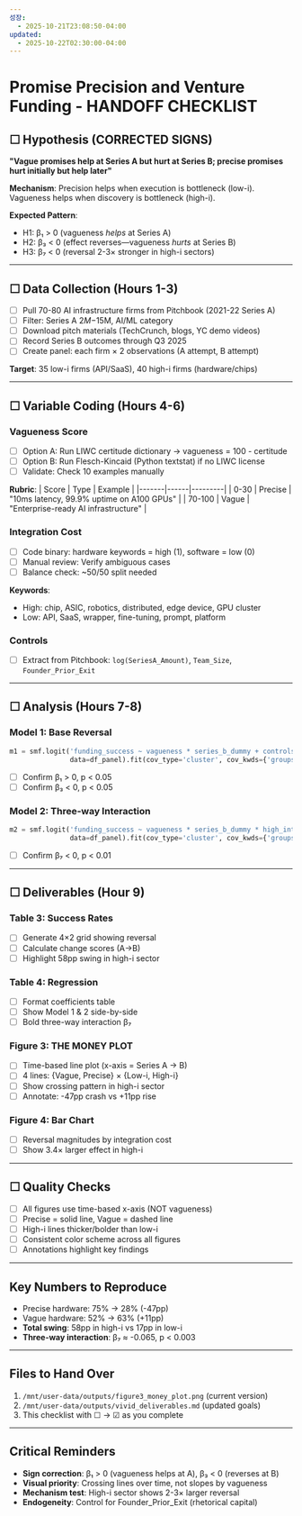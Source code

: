 ```yaml
---
성장:
  - 2025-10-21T23:08:50-04:00
updated:
  - 2025-10-22T02:30:00-04:00
---
```

# Promise Precision and Venture Funding - HANDOFF CHECKLIST

## ☐ Hypothesis (CORRECTED SIGNS)
**"Vague promises help at Series A but hurt at Series B; precise promises hurt initially but help later"**

**Mechanism**: Precision helps when execution is bottleneck (low-i). Vagueness helps when discovery is bottleneck (high-i).

**Expected Pattern**: 
- H1: β₁ > 0 (vagueness *helps* at Series A)
- H2: β₃ < 0 (effect reverses—vagueness *hurts* at Series B)
- H3: β₇ < 0 (reversal 2-3× stronger in high-i sectors)

---

## ☐ Data Collection (Hours 1-3)
- [ ] Pull 70-80 AI infrastructure firms from Pitchbook (2021-22 Series A)
- [ ] Filter: Series A $2M-$15M, AI/ML category
- [ ] Download pitch materials (TechCrunch, blogs, YC demo videos)
- [ ] Record Series B outcomes through Q3 2025
- [ ] Create panel: each firm × 2 observations (A attempt, B attempt)

**Target**: 35 low-i firms (API/SaaS), 40 high-i firms (hardware/chips)

---

## ☐ Variable Coding (Hours 4-6)

### Vagueness Score
- [ ] Option A: Run LIWC certitude dictionary → vagueness = 100 - certitude
- [ ] Option B: Run Flesch-Kincaid (Python textstat) if no LIWC license
- [ ] Validate: Check 10 examples manually

**Rubric**:
| Score | Type | Example |
|-------|------|---------|
| 0-30 | Precise | "10ms latency, 99.9% uptime on A100 GPUs" |
| 70-100 | Vague | "Enterprise-ready AI infrastructure" |

### Integration Cost
- [ ] Code binary: hardware keywords = high (1), software = low (0)
- [ ] Manual review: Verify ambiguous cases
- [ ] Balance check: ~50/50 split needed

**Keywords**:
- High: chip, ASIC, robotics, distributed, edge device, GPU cluster
- Low: API, SaaS, wrapper, fine-tuning, prompt, platform

### Controls
- [ ] Extract from Pitchbook: `log(SeriesA_Amount)`, `Team_Size`, `Founder_Prior_Exit`

---

## ☐ Analysis (Hours 7-8)

### Model 1: Base Reversal
```python
m1 = smf.logit('funding_success ~ vagueness * series_b_dummy + controls',
               data=df_panel).fit(cov_type='cluster', cov_kwds={'groups': df_panel['firm_id']})
```
- [ ] Confirm β₁ > 0, p < 0.05
- [ ] Confirm β₃ < 0, p < 0.05

### Model 2: Three-way Interaction
```python
m2 = smf.logit('funding_success ~ vagueness * series_b_dummy * high_integration_cost + controls',
               data=df_panel).fit(cov_type='cluster', cov_kwds={'groups': df_panel['firm_id']})
```
- [ ] Confirm β₇ < 0, p < 0.01

---

## ☐ Deliverables (Hour 9)

### Table 3: Success Rates
- [ ] Generate 4×2 grid showing reversal
- [ ] Calculate change scores (A→B)
- [ ] Highlight 58pp swing in high-i sector

### Table 4: Regression
- [ ] Format coefficients table
- [ ] Show Model 1 & 2 side-by-side
- [ ] Bold three-way interaction β₇

### Figure 3: THE MONEY PLOT
- [ ] Time-based line plot (x-axis = Series A → B)
- [ ] 4 lines: {Vague, Precise} × {Low-i, High-i}
- [ ] Show crossing pattern in high-i sector
- [ ] Annotate: -47pp crash vs +11pp rise

### Figure 4: Bar Chart
- [ ] Reversal magnitudes by integration cost
- [ ] Show 3.4× larger effect in high-i

---

## ☐ Quality Checks
- [ ] All figures use time-based x-axis (NOT vagueness)
- [ ] Precise = solid line, Vague = dashed line
- [ ] High-i lines thicker/bolder than low-i
- [ ] Consistent color scheme across all figures
- [ ] Annotations highlight key findings

---

## Key Numbers to Reproduce
- Precise hardware: 75% → 28% (-47pp)
- Vague hardware: 52% → 63% (+11pp)
- **Total swing**: 58pp in high-i vs 17pp in low-i
- **Three-way interaction**: β₇ ≈ -0.065, p < 0.003

---

## Files to Hand Over
1. `/mnt/user-data/outputs/figure3_money_plot.png` (current version)
2. `/mnt/user-data/outputs/vivid_deliverables.md` (updated goals)
3. This checklist with ☐ → ☑ as you complete

---

## Critical Reminders
- **Sign correction**: β₁ > 0 (vagueness helps at A), β₃ < 0 (reverses at B)
- **Visual priority**: Crossing lines over time, not slopes by vagueness
- **Mechanism test**: High-i sector shows 2-3× larger reversal
- **Endogeneity**: Control for Founder_Prior_Exit (rhetorical capital)
